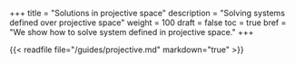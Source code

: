 +++
title = "Solutions in projective space"
description = "Solving systems defined over projective space"
weight = 100
draft = false
toc = true
bref = "We show how to solve system defined in projective space."
+++

{{< readfile file="/guides/projective.md" markdown="true" >}}

